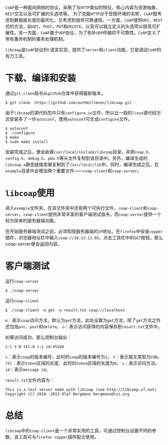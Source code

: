 `CoAP`是一种面向网络的协议，采用了与`HTTP`类似的特征，核心内容为资源抽象、`REST`交互以及可扩展的头选项等。 为了克服`HTTP`对于受限环境的劣势，`CoAP`既考虑到数据报长度的最优化，又考虑到提供可靠通信。一方面，`CoAP`提供`URI`，`REST`式的方法，如`GET`，`POST`，`PUT`和`DELETE`，以及可以独立定义的头选项以提高可扩展性。另一方面，`CoAP`基于`UDP`协议，为了弥补`UDP`传输的不可靠性，`CoAP`定义了带有重传机制的事务处理机制。

`libcoap`是`CoAP`协议的`C`语言实现，提供了`server`和`client`功能，它是调试`CoAP`的有力工具。


# 下载、编译和安装

通过`git clone`指令从`github`仓库中获得最新版本。
```
$ git clone  https://github.com/authmillenon/libcoap.git
```

由于`libcoap`的源代码包中只有`configure.in`文件，所以比一般的`linux`源代码方式安装多了一步`autoconf`，使用`autoconf`可生成`configure`文件。
```
$ autoconf
$ ./configure
$ make
$ sudo make install
```

安装完成之后，便会新建`/usr/local/include/libcoap`目录，并把`coap.h`、`config.h`、`debug.h`、`pdu.h`等头文件复制到该目录中。另外，编译生成的`libcoap.a`静态链接库被复制到了`/usr/local/lib`中。同时，编译完成之后，在`example`目录中会增加两个重要文件——`coap-client`和`coap-server`。


# `libcoap`使用

进入`example`文件夹，在该文件夹中还有两个可执行文件，`coap-client`和`coap-server`。`coap-client`提供非常丰富的客户端测试指令，而`coap-server`提供一个较为简单的服务器端功能。

在开始服务器端测试之前，必须知晓服务器端的`IP`地址。在`firefox`中安装`copper`插件，浏览器地址栏中输入`coap://10.13.11.85`，点击工具栏中的`GET`按钮，那么coap-server便会返回内容。


# 客户端测试

运行`coap-server`
```
$ ./coap-server
```

运行`coap-client`
```
$ ./coap-client -m get -o result.txt coap://localhost
```
`m`：表示`coap`访问方法，默认为`get`方法，此处设置为`get`方法，除了`get`方法之外还包括`put`、`post`和`delete`。
`o`：表示访问获得的内容保存到`result.txt`文件中。

如果访问成功，那么控制台输出：
```
v:1 t:0 tkl:0 c:1 id:45104  
```
`v`：表示`coap`的版本编号，此时的`coap`的版本编号为`1`。
`t`：表示报文类型为`CON`。
`tkl`：表示`token`区域的长度，此时的`token`区域的长度为`0`。
`c`：表示访问方法。
`id`：表示`message id`。

`result.txt`文件内容为： 
```
This is a test server made with libcoap (see http://libcoap.sf.net)
Copyright (C) 2010--2013 Olaf Bergmann bergmann@tzi.org
```


# 总结

`libcoap`中的`coap-client`是一个非常实用的工具，可通过控制台设置不同的参数，该工具可与`firefox copper`插件配合使用。